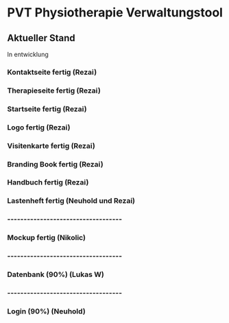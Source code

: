 # PVT Physiotherapie Verwaltungstool

## Aktueller Stand
In entwicklung
### Kontaktseite fertig (Rezai)
### Therapieseite fertig (Rezai)
### Startseite fertig (Rezai)
### Logo fertig (Rezai)
### Visitenkarte fertig (Rezai)
### Branding Book fertig (Rezai)

### Handbuch fertig (Rezai)
### Lastenheft fertig (Neuhold und Rezai)

### -----------------------------------
### Mockup fertig (Nikolic)
### -----------------------------------
### Datenbank (90%) (Lukas W)
### -----------------------------------
### Login (90%) (Neuhold)
